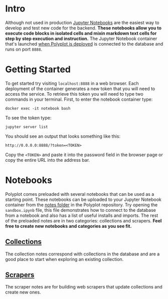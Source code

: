 # Intro

Although not used in production [Jupyter Notebooks](https://jupyter.org) are the easiest way to develop and test new code for the backend. **These notebooks allow you to execute code blocks in isolated cells and mixin markdown text cells for step by step execution and instruction.** The Jupyter Notebook container that's launched [when Polyplot is deployed](https://github.com/jgphilpott/polyplot/blob/master/docs/devops/deploy/README.md) is connected to the database and runs on port `8888`.

# Getting Started

To get started try visiting `localhost:8888` in a web browser. Each deployment of the container generates a new token that you will need to access the service. To retrieve this token you will need to type two commands in your terminal. First, to enter the notebook container type:

```
docker exec -it notebook bash
```

To see the token type:

```
jupyter server list
```

You should see an output that looks something like this:

```
http://0.0.0.0:8888/?token=<TOKEN>
```

Copy the `<TOKEN>` and paste it into the password field in the browser page or copy the entire URL into the address bar.

# Notebooks

Polyplot comes preloaded with several notebooks that can be used as a starting point. These notebooks can be uploaded to your Jupyter Notebook container from the [notes folder](https://github.com/jgphilpott/polyplot/tree/master/notes) in the Polyplot repository. Try opening the `sandbox.ipynb` file, this file demonstrates how to connect to the database from a notebook and also has a list of useful installs and imports. The rest of the preloaded notes are in two categories: collections and scrapers. **Feel free to create new notebooks and categories as you see fit.**

## [Collections](https://github.com/jgphilpott/polyplot/tree/master/notes/collections)

The collection notes correspond with collections in the database and are a good place to start when exploring an existing collection.

## [Scrapers](https://github.com/jgphilpott/polyplot/tree/master/notes/scraping)

The scraper notes are for building web scrapers that update collections and create new ones.
